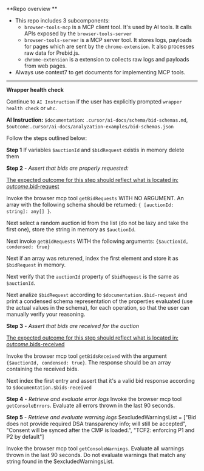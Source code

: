 

**Repo overview **
- This repo includes 3 subcomponents:
    - `browser-tools-mcp` is a MCP client tool. It's used by AI tools. It calls APIs exposed by the `browser-tools-server`
    - `browser-tools-server` is a MCP server tool. It stores logs, payloads for pages which are sent by the `chrome-extension`. It also processes raw data for Prebid.js.
    - `chrome-extension` is a extension to collects raw logs and payloads from web pages.
- Always use context7 to get documents for implementing MCP tools.

---
    
**Wrapper health check**
    
Continue to `AI Instruction` if the user has explicitly prompted `wrapper health check` or `whc`.
    
**AI Instruction:**
`$documentation`: `.cursor/ai-docs/schema/bid-schemas.md`,
`$outcome`:`.cursor/ai-docs/analyzation-examples/bid-schemas.json`

Follow the steps outlined below:

**Step 1**
If variables `$auctionId` and `$bidRequest` existis in memory delete them

**Step 2** - *Assert that bids are properly requested:*

<ins>The expected outcome for this step should reflect what is located in: $outcome.$bid-request</ins>

Invoke the browser mcp tool `getBidRequests` WITH NO ARGUMENT. An array with the following schema should be returned: `{ [auctionId: string]: any[] }`.
        
Next select a random auction id from the list (do not be lazy and take the first one), store the string in memory as `$auctionId`.
    
Next invoke `getBidRequests` WITH the following arguments: `{$auctionId, condensed: true}`

Next if an array was returened, index the first element and store it as `$bidRequest` in memory. 

Next verify that the `auctionId` property of `$bidRequest` is the same as `$auctionId`.

Next analize `$bidRequest` according to `$documentation.$bid-request` and print a condensed schema representation of the properties evaluated (use the actual values in the schema), for each operation, so that the user can manually verify your reasoning.

**Step 3** - *Assert that bids are received for the auction*

<ins>The expected outcome for this step should reflect what is located in: $outcome.$bids-received</ins>

Invoke the browser mcp tool `getBidsReceived` with the argument `{$auctionId, condensed: true}`. The response should be an array containing the received bids.

Next index the first entry and assert that it's a valid bid response according to `$documentation.$bids-received`

**Step 4** - *Retrieve and evaluate error logs*
Invoke the browser mcp tool `getConsoleErrors`. Evaluate all errors thrown in the last 90 seconds.

**Step 5** - *Retrieve and evaluate warning logs*
$excludedWarningsList = ["Bid does not provide required DSA transparency info; will still be accepted", "Consent will be synced after the CMP is loaded.", "TCF2: enforcing P1 and P2 by default"]

Invoke the browser mcp tool `getConsoleWarnings`. Evaluate all warnings thrown in the last 90 seconds. Do not evaluate warnings that match any string found in the $excludedWarningsList.



<!-- END -->